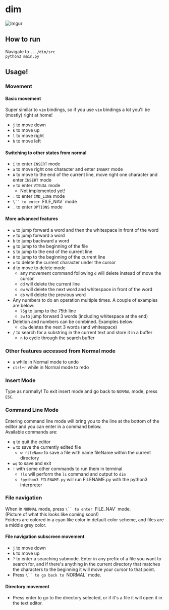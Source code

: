 # dim
![Imgur](https://i.imgur.com/4PFgSr6.png)
## How to run
Navigate to `.../dim/src`  
`python3 main.py`

## Usage!

### Movement 

#### Basic movement
Super similar to `vim` bindings, so if you use `vim` bindings a lot you'll be (mostly) right at home!
* `j` to move down
* `k` to move up
* `l` to move right
* `h` to move left

#### Switching to other states from normal
* `i` to enter `INSERT` mode
* `a` to move right one character and enter `INSERT` mode
* `A` to move to the end of the current line, move right one character and enter `INSERT` mode
* `v` to enter `VISUAL` mode
    * Not implemented yet!
* `:` to enter `CMD_LINE` mode
* `\`` to enter `FILE_NAV` mode
* `.` to enter `OPTIONS` mode

#### More advanced features
* `w` to jump forward a word and then the whitespace in front of the word
* `e` to jump forward a word
* `b` to jump backward a word
* `g` to jump to the beginning of the file
* `$` to jump to the end of the current line
* `0` to jump to the beginning of the current line
* `x` to delete the current character under the cursor
* `d` to move to delete mode
    * any movement command following `d` will delete instead of move the cursor
    * `dd` will delete the current line
    * `dw` will delete the next word and whitespace in front of the word
    * `db` will delete the previous word
* Any numbers to do an operation multiple times. A couple of examples are below:
    * `75g` to jump to the 75th line
    * `3w` to jump forward 3 words (including whitespace at the end)
* Deletion and numbers can be combined. Examples below:
    * `d3w` deletes the next 3 words (and whitespace)
* `/` to search for a substring in the current text and store it in a buffer
    * `n` to cycle through the search buffer

### Other features accessed from Normal mode
* `u` while in Normal mode to undo
* `ctrl+r` while in Normal mode to redo

### Insert Mode
Type as normally! To exit insert mode and go back to `NORMAL` mode, press `ESC`.

### Command Line Mode
Entering command line mode will bring you to the line at the bottom of the editor and you can enter in a command below.  
Available commands are:
* `q` to quit the editor
* `w` to save the currently edited file
    * `w fileName` to save a file with name fileName within the current directory
* `wq` to save and exit
* `!` with some other commands to run them in terminal
    * `!ls` will perform the `ls` command and output to `dim`
    * `!python3 FILENAME.py` will run FILENAME.py with the python3 interpreter

### File navigation
When in `NORMAL` mode, press `\`` to enter `FILE_NAV` mode.  
(Picture of what this looks like coming soon!)  
Folders are colored in a cyan like color in default color scheme, and files are a middle grey color.

#### File navigation subscreen movement
* `j` to move down
* `k` to move up
* `?` to enter a searching submode. Enter in any prefix of a file you want to search for, and if there's anything in the current directory that matches the characters to the beginning it will move your cursor to that point.
* Press `\`` to go back to `NORMAL` mode.

#### Directory movement
* Press enter to go to the directory selected, or if it's a file it will open it in the text editor.

